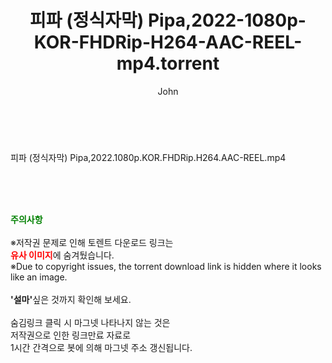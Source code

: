 ﻿---
layout: post
title:  "피파 (정식자막) Pipa,2022-1080p-KOR-FHDRip-H264-AAC-REEL-mp4.torrent"
author: John
categories: [ 영화 ]
tags: [  ]
image:  
description: "피파 (정식자막) Pipa,2022-1080p-KOR-FHDRip-H264-AAC-REEL-mp4 torrent 정보 공유"
toc: true
toc_sticky: true
---

<br>
<div class="view-img">
<a class="view_image" href="http://torrentmobile60.com/bbs/view_image.php?fn=%2Fdata%2Ffile%2Fmovie%2F3659260999_DXWGpjt7_67fd2c23550eb4425d18b06854585ef70dba6944.jpg" target="_blank"><img alt="" class="img-tag" content="http://torrentmobile60.com/data/file/movie/3659260999_DXWGpjt7_67fd2c23550eb4425d18b06854585ef70dba6944.jpg" itemprop="image" src="http://torrentmobile60.com/data/file/movie/3659260999_DXWGpjt7_67fd2c23550eb4425d18b06854585ef70dba6944.jpg"/></a><a class="view_image" href="http://torrentmobile60.com/bbs/view_image.php?fn=%2Fdata%2Ffile%2Fmovie%2F3659260999_3gnLdXk0_eabdc4447cff878e7cb64c1fba6bda49632ccd56.jpg" target="_blank"><img alt="" class="img-tag" content="http://torrentmobile60.com/data/file/movie/3659260999_3gnLdXk0_eabdc4447cff878e7cb64c1fba6bda49632ccd56.jpg" itemprop="image" src="http://torrentmobile60.com/data/file/movie/3659260999_3gnLdXk0_eabdc4447cff878e7cb64c1fba6bda49632ccd56.jpg"/></a></div><div class="view-content" itemprop="description">
<p>피파 (정식자막) Pipa,2022.1080p.KOR.FHDRip.H264.AAC-REEL.mp4<br/></p> </div>
    
<br><br><br>
<p data-ke-size="size16"><b><span style="color: green;">주의사항</span></b><br /><br />※저작권 문제로 인해 토렌트 다운로드 링크는<br /><b><span style="color: red;">유사 이미지</span></b>에 숨겨뒀습니다.<br />※Due to copyright issues, the torrent download link is hidden where it looks like an image.<br /><br /><b>'설마'</b>싶은 것까지 확인해 보세요.<br /><br />숨김링크 클릭 시 마그넷 나타나지 않는 것은<br />저작권으로 인한 링크만료 자료로<br />1시간 간격으로 봇에 의해 마그넷 주소 갱신됩니다.</p>
